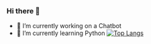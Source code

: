 ### Hi there 👋
- 🔭 I’m currently working on a Chatbot
- 🌱 I’m currently learning Python
[![Top Langs](https://github-readme-stats.vercel.app/api/top-langs/?username=Rosidvas)](https://github.com/Rosidvas)
<!--
**Rosidvas/Rosidvas** is a ✨ _special_ ✨ repository because its `README.md` (this file) appears on your GitHub profile.


Here are some ideas to get you started:

- 🔭 I’m currently working on ...
- 🌱 I’m currently learning ...
- 👯 I’m looking to collaborate on ...
- 🤔 I’m looking for help with ...
- 💬 Ask me about ...
- 📫 How to reach me: ...
- 😄 Pronouns: ...
- ⚡ Fun fact: ...
-->
